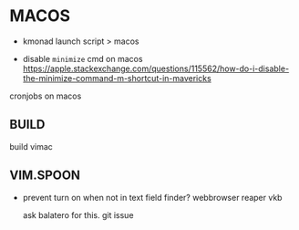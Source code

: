 # MACOS

- kmonad launch script > macos

- disable `minimize` cmd on macos
    https://apple.stackexchange.com/questions/115562/how-do-i-disable-the-minimize-command-m-shortcut-in-mavericks



cronjobs on macos

## BUILD 
build vimac

## VIM.SPOON

- prevent turn on when not in text field
    finder?
    webbrowser
    reaper vkb

    ask balatero for this. git issue



